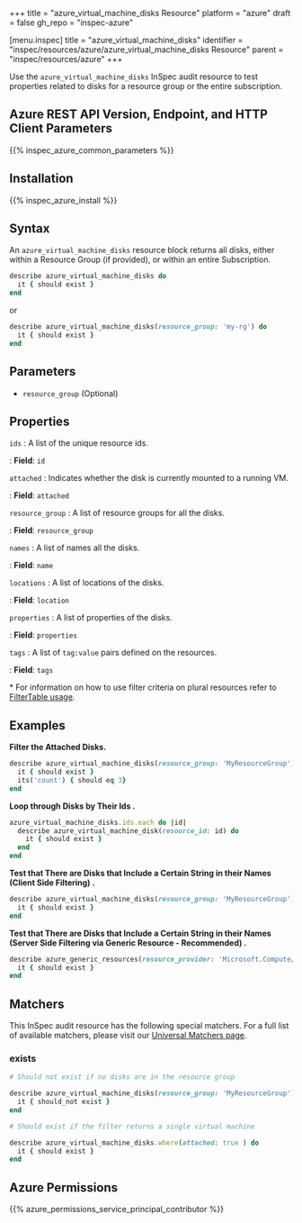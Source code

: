 +++
title = "azure_virtual_machine_disks Resource"
platform = "azure"
draft = false
gh_repo = "inspec-azure"

[menu.inspec]
title = "azure_virtual_machine_disks"
identifier = "inspec/resources/azure/azure_virtual_machine_disks Resource"
parent = "inspec/resources/azure"
+++

Use the `azure_virtual_machine_disks` InSpec audit resource to test properties related to disks for a resource group or the entire subscription.

## Azure REST API Version, Endpoint, and HTTP Client Parameters

{{% inspec_azure_common_parameters %}}

## Installation

{{% inspec_azure_install %}}

## Syntax

An `azure_virtual_machine_disks` resource block returns all disks, either within a Resource Group (if provided), or within an entire Subscription.
```ruby
describe azure_virtual_machine_disks do
  it { should exist }
end
```
or
```ruby
describe azure_virtual_machine_disks(resource_group: 'my-rg') do
  it { should exist }
end
```

## Parameters

- `resource_group` (Optional)

## Properties

`ids`
: A list of the unique resource ids.

: **Field**: `id`

`attached`
: Indicates whether the disk is currently mounted to a running VM.

: **Field**: `attached`

`resource_group`
: A list of resource groups for all the disks.

: **Field**: `resource_group`

`names`
: A list of names all the disks.

: **Field**: `name`

`locations`
: A list of locations of the disks.

: **Field**: `location`

`properties`
: A list of properties of the disks.

: **Field**: `properties`

`tags`
: A list of `tag:value` pairs defined on the resources.

: **Field**: `tags`

<superscript>*</superscript> For information on how to use filter criteria on plural resources refer to [FilterTable usage](https://github.com/inspec/inspec/blob/master/dev-docs/filtertable-usage.md).

## Examples

**Filter the Attached Disks.**

```ruby
describe azure_virtual_machine_disks(resource_group: 'MyResourceGroup').where(attached: true) do
  it { should exist }
  its('count') { should eq 3}
end
```   
**Loop through Disks by Their Ids  .**

```ruby
azure_virtual_machine_disks.ids.each do |id|
  describe azure_virtual_machine_disk(resource_id: id) do
    it { should exist }
  end
end  
``` 
**Test that There are Disks that Include a Certain String in their Names (Client Side Filtering)   .**

```ruby
describe azure_virtual_machine_disks(resource_group: 'MyResourceGroup').where { name.include?('Windows') } do
  it { should exist }
end
```    
**Test that There are Disks that Include a Certain String in their Names (Server Side Filtering via Generic Resource - Recommended)   .**

```ruby
describe azure_generic_resources(resource_provider: 'Microsoft.Compute/disks', substring_of_name: 'Windows') do
  it { should exist }
end
```

## Matchers

This InSpec audit resource has the following special matchers. For a full list of available matchers, please visit our [Universal Matchers page](https://www.inspec.io/docs/reference/matchers/).

### exists

```ruby
# Should not exist if no disks are in the resource group

describe azure_virtual_machine_disks(resource_group: 'MyResourceGroup') do
  it { should_not exist }
end

# Should exist if the filter returns a single virtual machine

describe azure_virtual_machine_disks.where(attached: true ) do
  it { should exist }
end
```

## Azure Permissions

{{% azure_permissions_service_principal_contributor %}}
